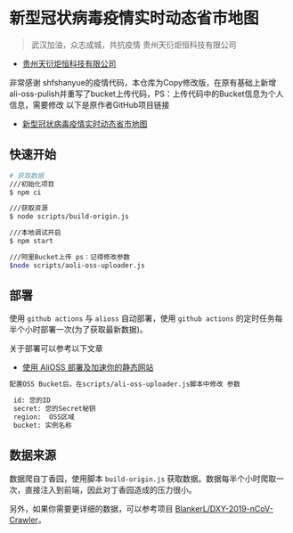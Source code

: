 ﻿# 新型冠状病毒疫情实时动态省市地图

> 武汉加油，众志成城，共抗疫情
>贵州天衍炬恒科技有限公司

+ [贵州天衍炬恒科技有限公司](https://www.sky-torch.com)

非常感谢 shfshanyue的疫情代码，本仓库为Copy修改版，在原有基础上新增 ali-oss-pulish并重写了bucket上传代码，PS：上传代码中的Bucket信息为个人信息，需要修改
以下是原作者GitHub项目链接

+ [新型冠状病毒疫情实时动态省市地图](https://github.com/shfshanyue/2019-ncov)

## 快速开始

``` bash
# 获取数据
///初始化项目
$ npm ci

///获取资源
$ node scripts/build-origin.js

///本地调试开启
$ npm start

///阿里Bucket上传 ps：记得修改参数
$node scripts/aoli-oss-uploader.js
```

## 部署

使用 `github actions` 与 `alioss` 自动部署，使用 `github actions` 的定时任务每半个小时部署一次(为了获取最新数据)。

关于部署可以参考以下文章

+ [使用 AliOSS 部署及加速你的静态网站](https://github.com/shfshanyue/you-dont-need-vps/blob/master/deploy-fe-with-alioss.md)

``` bash
配置OSS Bucket后，在scripts/ali-oss-uploader.js脚本中修改 参数

 id: 您的ID
 secret: 您的Secret秘钥
 region:  OSS区域
 bucket: 实例名称
```


## 数据来源

数据爬自丁香园，使用脚本 `build-origin.js` 获取数据。数据每半个小时爬取一次，直接注入到前端，因此对丁香园造成的压力很小。

另外，如果你需要更详细的数据，可以参考项目 [BlankerL/DXY-2019-nCoV-Crawler](https://github.com/BlankerL/DXY-2019-nCoV-Crawler)。



